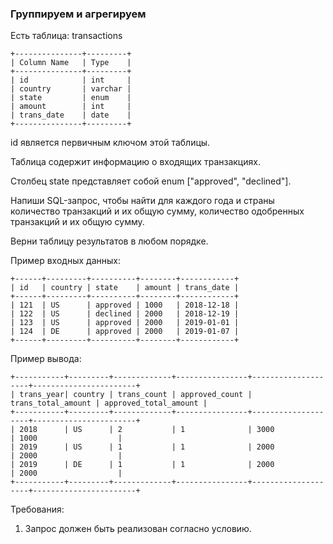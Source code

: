 
### Группируем и агрегируем

Есть таблица: transactions
```
+---------------+---------+
| Column Name   | Type    |
+---------------+---------+
| id            | int     |
| country       | varchar |
| state         | enum    |
| amount        | int     |
| trans_date    | date    |
+---------------+---------+
```
id является первичным ключом этой таблицы.

Таблица содержит информацию о входящих транзакциях.

Столбец state представляет собой enum ["approved", "declined"].

Напиши SQL-запрос, чтобы найти для каждого года и страны количество транзакций и их общую сумму, количество одобренных транзакций и их общую сумму.

Верни таблицу результатов в любом порядке.

Пример входных данных:
```
+------+---------+----------+--------+------------+
| id   | country | state    | amount | trans_date |
+------+---------+----------+--------+------------+
| 121  | US      | approved | 1000   | 2018-12-18 |
| 122  | US      | declined | 2000   | 2018-12-19 |
| 123  | US      | approved | 2000   | 2019-01-01 |
| 124  | DE      | approved | 2000   | 2019-01-07 |
+------+---------+----------+--------+------------+
```
Пример вывода:
```
+-----------+---------+-------------+----------------+--------------------+-----------------------+
| trans_year| country | trans_count | approved_count | trans_total_amount | approved_total_amount |
+-----------+---------+-------------+----------------+--------------------+-----------------------+
| 2018      | US      | 2           | 1              | 3000               | 1000                  |
| 2019      | US      | 1           | 1              | 2000               | 2000                  |
| 2019      | DE      | 1           | 1              | 2000               | 2000                  |
+-----------+---------+-------------+----------------+--------------------+-----------------------+
```
Требования:
1.	Запрос должен быть реализован согласно условию.


